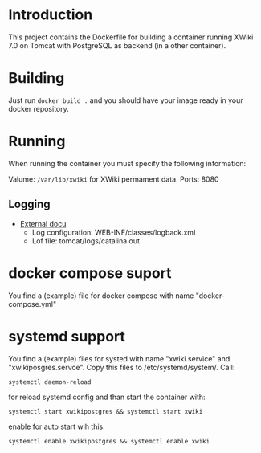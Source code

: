 # Introduction # 

This project contains the Dockerfile for building a container running XWiki 7.0 on Tomcat with PostgreSQL as backend
(in a other container).

# Building #

Just run `docker build .` and you should have your image ready in your docker repository.

# Running #

When running the container you must specify the following information:

Valume: `/var/lib/xwiki` for XWiki permament data.
Ports: 8080

## Logging ##

* [External docu](http://platform.xwiki.org/xwiki/bin/view/AdminGuide/Logging)
  * Log configuration:  WEB-INF/classes/logback.xml
  * Lof file: tomcat/logs/catalina.out
  
# docker compose suport #

You find a (example) file for docker compose with name "docker-compose.yml"

# systemd support #


You find a (example) files for systed with name "xwiki.service" and "xwikiposgres.servce". Copy this files to 
/etc/systemd/system/. Call:

```
systemctl daemon-reload
```
for reload systemd config and than start the container with:
 ```
 systemctl start xwikipostgres && systemctl start xwiki
 ```
 
 enable for auto start wih this:
 ```
 systemctl enable xwikipostgres && systemctl enable xwiki
 ```


